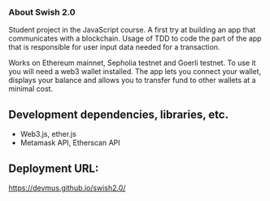 ### About Swish 2.0
Student project in the JavaScript course. A first try at building an app that communicates with a blockchain. Usage of TDD to code the part of the app that is responsible for user input data needed for a transaction.

Works on Ethereum mainnet, Sepholia testnet and Goerli testnet. To use it you will need a web3 wallet installed. The app lets you connect your wallet, displays your balance and allows you to transfer fund to other wallets at a minimal cost.

## Development dependencies, libraries, etc.
- Web3.js, ether.js
- Metamask API, Etherscan API

## Deployment URL:
https://devmus.github.io/swish2.0/
